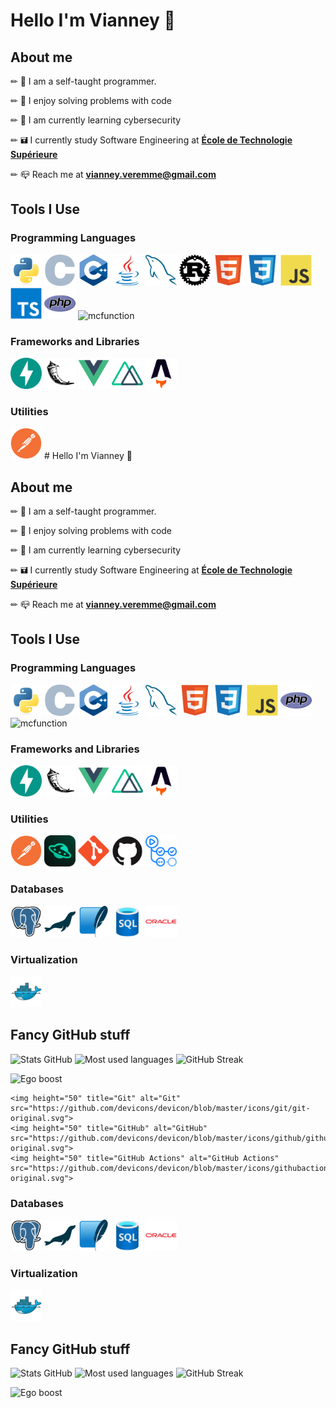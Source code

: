# Hello I'm Vianney 👋

## About me

✏ 💽 I am a self-taught programmer.

✏ 🧩 I enjoy solving problems with code

✏ 🔐 I am currently learning cybersecurity

✏ 🖬 I currently study Software Engineering at [**École de Technologie Supérieure**](https://www.etsmtl.ca/en/)

✏ 📪 Reach me at **[vianney.veremme@gmail.com](mailto:vianney.veremme+githubprofile@gmail.com)**

## Tools I Use

### Programming Languages

<p align="left">
    <img height="50" title="Python" alt="python" src="https://github.com/devicons/devicon/blob/master/icons/python/python-original.svg">
    <img height="50" title="C" alt="C" src="https://github.com/devicons/devicon/blob/master/icons/c/c-original.svg">
    <img height="50" title="C++" alt="C++" src="https://github.com/devicons/devicon/blob/master/icons/cplusplus/cplusplus-original.svg">
    <img height="50" title="Java" alt="Java" src="https://github.com/devicons/devicon/blob/master/icons/java/java-original.svg">
    <img height="50" title="MySQL" alt="MySQL" src="https://github.com/devicons/devicon/blob/master/icons/mysql/mysql-original.svg">
    <img height="50" title="Rust" alt="Rust" src="https://github.com/devicons/devicon/blob/master/icons/rust/rust-original.svg">
    <img height="50" title="HTML" alt="HTML" src="https://github.com/devicons/devicon/blob/master/icons/html5/html5-original.svg">
    <img height="50" title="CSS" alt="CSS" src="https://github.com/devicons/devicon/blob/master/icons/css3/css3-original.svg">
    <img height="50" title="JavaScript" alt="JavaScript" src="https://github.com/devicons/devicon/blob/master/icons/javascript/javascript-original.svg">
    <img height="50" title="JavaScript" alt="JavaScript" src="https://github.com/devicons/devicon/blob/master/icons/typescript/typescript-original.svg">
    <img height="50" title="PHP" alt="PHP" src="https://github.com/devicons/devicon/blob/master/icons/php/php-original.svg">
    <img height="50" title="MCFunction" alt="mcfunction" src="https://static.wikia.nocookie.net/minecraft_gamepedia/images/5/5b/Command_Block_Texture_Reveal.png/revision/latest/scale-to-width-down/100?cb=20230614040632">
</p>

### Frameworks and Libraries

<p align="left">
    <img height="50" title="FastAPI" alt="FastAPI" src="https://github.com/devicons/devicon/blob/master/icons/fastapi/fastapi-original.svg">
    <img height="50" title="Flask" alt="Flask" src="https://github.com/devicons/devicon/blob/master/icons/flask/flask-original.svg">
    <img height="50" title="Vue.js" alt="Vue.js" src="https://github.com/devicons/devicon/blob/master/icons/vuejs/vuejs-original.svg">
    <img height="50" title="Nuxt.js" alt="Nuxt.js" src="https://github.com/devicons/devicon/blob/master/icons/nuxtjs/nuxtjs-original.svg">
    <img height="50" title="Astro" alt="Astro" src="https://github.com/devicons/devicon/blob/master/icons/astro/astro-original.svg">
</p>

### Utilities

<p align="left">
    <img height="50" title="Postman" alt="Postman" src="https://github.com/devicons/devicon/blob/master/icons/postman/postman-original.svg">
    # Hello I'm Vianney 👋

## About me

✏ 💽 I am a self-taught programmer.

✏ 🧩 I enjoy solving problems with code

✏ 🔐 I am currently learning cybersecurity

✏ 🖬 I currently study Software Engineering at [**École de Technologie Supérieure**](https://www.etsmtl.ca/en/)

✏ 📪 Reach me at **[vianney.veremme@gmail.com](mailto:vianney.veremme+githubprofile@gmail.com)**

## Tools I Use

### Programming Languages

<p align="left">
    <img height="50" title="Python" alt="python" src="https://github.com/devicons/devicon/blob/master/icons/python/python-original.svg">
    <img height="50" title="C" alt="C" src="https://github.com/devicons/devicon/blob/master/icons/c/c-original.svg">
    <img height="50" title="C++" alt="C++" src="https://github.com/devicons/devicon/blob/master/icons/cplusplus/cplusplus-original.svg">
    <img height="50" title="Java" alt="Java" src="https://github.com/devicons/devicon/blob/master/icons/java/java-original.svg">
    <img height="50" title="MySQL" alt="MySQL" src="https://github.com/devicons/devicon/blob/master/icons/mysql/mysql-original.svg">
    <img height="50" title="HTML" alt="HTML" src="https://github.com/devicons/devicon/blob/master/icons/html5/html5-original.svg">
    <img height="50" title="CSS" alt="CSS" src="https://github.com/devicons/devicon/blob/master/icons/css3/css3-original.svg">
    <img height="50" title="JavaScript" alt="JavaScript" src="https://github.com/devicons/devicon/blob/master/icons/javascript/javascript-original.svg">
    <img height="50" title="PHP" alt="PHP" src="https://github.com/devicons/devicon/blob/master/icons/php/php-original.svg">
    <img height="50" title="MCFunction" alt="mcfunction" src="https://static.wikia.nocookie.net/minecraft_gamepedia/images/5/5b/Command_Block_Texture_Reveal.png/revision/latest/scale-to-width-down/100?cb=20230614040632">
</p>

### Frameworks and Libraries

<p align="left">
    <img height="50" title="FastAPI" alt="FastAPI" src="https://github.com/devicons/devicon/blob/master/icons/fastapi/fastapi-original.svg">
    <img height="50" title="Flask" alt="Flask" src="https://github.com/devicons/devicon/blob/master/icons/flask/flask-original.svg">
    <img height="50" title="Vue.js" alt="Vue.js" src="https://github.com/devicons/devicon/blob/master/icons/vuejs/vuejs-original.svg">
    <img height="50" title="Nuxt.js" alt="Nuxt.js" src="https://github.com/devicons/devicon/blob/master/icons/nuxtjs/nuxtjs-original.svg">
    <img height="50" title="Astro" alt="Astro" src="https://github.com/devicons/devicon/blob/master/icons/astro/astro-original.svg">
</p>

### Utilities

<p align="left">
    <img height="50" title="Postman" alt="Postman" src="https://github.com/devicons/devicon/blob/master/icons/postman/postman-original.svg">
    <img height="50" title="Hoppscotch" alt="Hoppscotch" src="https://github.com/devicons/devicon/blob/master/icons/hoppscotch/hoppscotch-original.svg">
    <img height="50" title="Git" alt="Git" src="https://github.com/devicons/devicon/blob/master/icons/git/git-original.svg">
    <img height="50" title="GitHub" alt="GitHub" src="https://github.com/devicons/devicon/blob/master/icons/github/github-original.svg">
    <img height="50" title="GitHub Actions" alt="GitHub Actions" src="https://github.com/devicons/devicon/blob/master/icons/githubactions/githubactions-original.svg">
</p>

### Databases

<p align="left">
    <img height="50" title="PostgreSQL" alt="PostgreSQL" src="https://github.com/devicons/devicon/blob/master/icons/postgresql/postgresql-original.svg">
    <img height="50" title="MariaDB" alt="MariaDB" src="https://github.com/devicons/devicon/blob/master/icons/mariadb/mariadb-original.svg">
    <img height="50" title="SQLite" alt="SQLite" src="https://github.com/devicons/devicon/blob/master/icons/sqlite/sqlite-original.svg">
    <img height="50" title="AzureSQLDB" alt="AzureSQLDB" src="https://github.com/devicons/devicon/blob/master/icons/azuresqldatabase/azuresqldatabase-original.svg">
    <img height="50" title="Oracle DB" alt="Oracle DB" src="https://github.com/devicons/devicon/blob/master/icons/oracle/oracle-original.svg">
</p>

### Virtualization

<p align="left">
    <img height="50" title="Docker" alt="Docker" src="https://github.com/devicons/devicon/blob/master/icons/docker/docker-original.svg">
</p>

## Fancy GitHub stuff

<!-- https://github.com/anuraghazra/github-readme-stats -->

![Stats GitHub](https://github-readme-stats.vercel.app/api?username=Vianpyro&hide=issues&show_icons=true&theme=github_dark_dimmed)
![Most used languages](https://github-readme-stats.vercel.app/api/top-langs/?username=Vianpyro&layout=compact&theme=github_dark_dimmed)
![GitHub Streak](https://github-readme-streak-stats.herokuapp.com/?user=vianpyro&theme=github_dark_dimmed)

![Ego boost](https://komarev.com/ghpvc/?username=Vianpyro&color=red)

    <img height="50" title="Git" alt="Git" src="https://github.com/devicons/devicon/blob/master/icons/git/git-original.svg">
    <img height="50" title="GitHub" alt="GitHub" src="https://github.com/devicons/devicon/blob/master/icons/github/github-original.svg">
    <img height="50" title="GitHub Actions" alt="GitHub Actions" src="https://github.com/devicons/devicon/blob/master/icons/githubactions/githubactions-original.svg">
</p>

### Databases

<p align="left">
    <img height="50" title="PostgreSQL" alt="PostgreSQL" src="https://github.com/devicons/devicon/blob/master/icons/postgresql/postgresql-original.svg">
    <img height="50" title="MariaDB" alt="MariaDB" src="https://github.com/devicons/devicon/blob/master/icons/mariadb/mariadb-original.svg">
    <img height="50" title="SQLite" alt="SQLite" src="https://github.com/devicons/devicon/blob/master/icons/sqlite/sqlite-original.svg">
    <img height="50" title="AzureSQLDB" alt="AzureSQLDB" src="https://github.com/devicons/devicon/blob/master/icons/azuresqldatabase/azuresqldatabase-original.svg">
    <img height="50" title="Oracle DB" alt="Oracle DB" src="https://github.com/devicons/devicon/blob/master/icons/oracle/oracle-original.svg">
</p>

### Virtualization

<p align="left">
    <img height="50" title="Docker" alt="Docker" src="https://github.com/devicons/devicon/blob/master/icons/docker/docker-original.svg">
</p>

## Fancy GitHub stuff

<!-- https://github.com/anuraghazra/github-readme-stats -->

![Stats GitHub](https://github-readme-stats.vercel.app/api?username=Vianpyro&hide=issues&show_icons=true&theme=github_dark_dimmed)
![Most used languages](https://github-readme-stats.vercel.app/api/top-langs/?username=Vianpyro&layout=compact&theme=github_dark_dimmed)
![GitHub Streak](https://github-readme-streak-stats.herokuapp.com/?user=vianpyro&theme=github_dark_dimmed)

![Ego boost](https://komarev.com/ghpvc/?username=Vianpyro&color=red)
